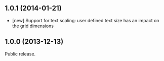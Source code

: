 ## 1.0.1 (2014-01-21)

- [new] Support for text scaling: user defined text size has an impact on the grid dimensions

## 1.0.0 (2013-12-13)

Public release.
